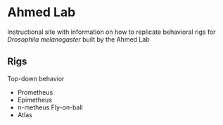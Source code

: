 # Ahmed Lab

Instructional site with information on how to replicate behavioral rigs for *Drosophila melanogaster* built by the Ahmed Lab

## Rigs
Top-down behavior
- Prometheus
- Epimetheus
- n-metheus
Fly-on-ball
- Atlas

